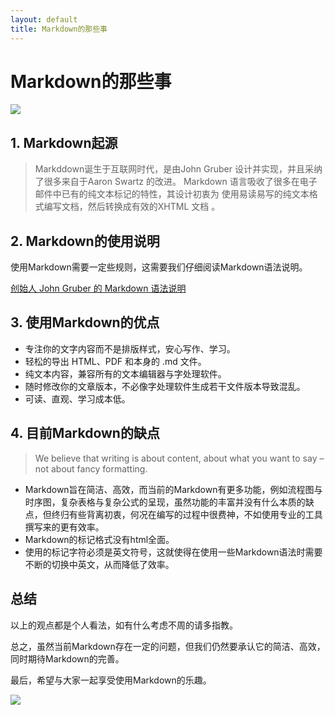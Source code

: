 ```yaml
---
layout: default
title: Markdown的那些事
---
```


# Markdown的那些事

![](https://ss3.bdstatic.com/70cFv8Sh_Q1YnxGkpoWK1HF6hhy/it/u=1313983748,591596023&fm=26&gp=0.jpg)

## 1. Markdown起源

>Markddown诞生于互联网时代，是由John Gruber 设计并实现，并且采纳了很多来自于Aaron Swartz 的改进。 Markdown 语言吸收了很多在电子邮件中已有的纯文本标记的特性，其设计初衷为 使用易读易写的纯文本格式编写文档，然后转换成有效的XHTML 文档 。


## 2. Markdown的使用说明

使用Markdown需要一定些规则，这需要我们仔细阅读Markdown语法说明。

[创始人 John Gruber 的 Markdown 语法说明](https://daringfireball.net/projects/markdown/syntax)

## 3. 使用Markdown的优点

* 专注你的文字内容而不是排版样式，安心写作、学习。
* 轻松的导出 HTML、PDF 和本身的 .md 文件。
* 纯文本内容，兼容所有的文本编辑器与字处理软件。
* 随时修改你的文章版本，不必像字处理软件生成若干文件版本导致混乱。
* 可读、直观、学习成本低。

## 4. 目前Markdown的缺点

>We believe that writing is about content, about what you want to say – not about fancy formatting. 

* Markdown旨在简洁、高效，而当前的Markdown有更多功能，例如流程图与时序图，复杂表格与复杂公式的呈现，虽然功能的丰富并没有什么本质的缺点，但终归有些背离初衷，何况在编写的过程中很费神，不如使用专业的工具撰写来的更有效率。
* Markdown的标记格式没有html全面。
* 使用的标记字符必须是英文符号，这就使得在使用一些Markdown语法时需要不断的切换中英文，从而降低了效率。

## 总结

以上的观点都是个人看法，如有什么考虑不周的请多指教。

总之，虽然当前Markdown存在一定的问题，但我们仍然要承认它的简洁、高效，同时期待Markdown的完善。

最后，希望与大家一起享受使用Markdown的乐趣。

![](https://pic4.zhimg.com/v2-0c06c150950fe13bf7494654f2d34e39_1200x500.jpg)

